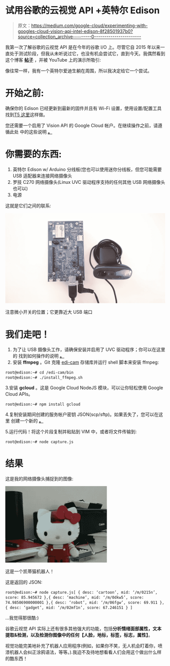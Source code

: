 # 试用谷歌的云视觉 API +英特尔 Edison

> 原文：<https://medium.com/google-cloud/experimenting-with-googles-cloud-vision-api-intel-edison-8f28501937b0?source=collection_archive---------0----------------------->

我第一次了解谷歌的云视觉 API 是在今年的谷歌 I/O 上。尽管它自 2015 年以来一直处于测试阶段，但我从未听说过它，也没有机会尝试它，直到今天。我偶然看到这个博客 [**帖子**](https://www.raspberrypi.org/blog/raspberry-pi-cloud-vision-google-io/) ，并被 YouTube 上的演示所吸引:

像往常一样，我有一个英特尔爱迪生躺在周围，所以我决定给它一个尝试。

# 开始之前:

确保你的 Edison 已经更新到最新的固件并且有 Wi-Fi 设置，使用设置/配置工具找到[T5 这里](https://software.intel.com/en-us/iot/hardware/edison/downloads)这样做。

您还需要一个启用了 Vision API 的 Google Cloud 帐户。在继续操作之前，请遵循此处 中的这些说明 [**。**](https://cloud.google.com/vision/docs/quickstart#before_you_begin)

# 你需要的东西:

1.  英特尔 Edison w/ Arduino 分线板(您也可以使用迷你分线板，但您可能需要 USB 适配器来连接网络摄像头
2.  罗技 C270 网络摄像头(Linux UVC 驱动程序支持的任何其他 USB 网络摄像头也可以)
3.  电源

这就是它们之间的联系:

![](img/cc7cd2ab5cdfdfa884d8b9cf6a95f57a.png)

注意微小开关的位置；它更靠近大 USB 端口

# 我们走吧！

1.  为了让 USB 摄像头工作，请确保安装并启用了 UVC 驱动程序；你可以在这里的 找到如何操作的说明 [**。**](https://github.com/drejkim/edi-cam#installing-the-uvc-driver)
2.  安装 **ffmpeg** 。Git 克隆 [edi-cam](https://github.com/drejkim/edi-cam) 存储库并运行 shell 脚本来安装 ffmpeg:

```
root@edison:~# cd /edi-cam/bin
root@edison:~# ./install_ffmpeg.sh
```

3.安装 **gcloud** 。这是 Google Cloud NodeJS 模块，可以让你轻松使用 Google Cloud APIs。

```
root@edison:~# npm install gcloud
```

4.复制安装期间创建的服务帐户密钥 JSON(scp/sftp)。如果丢失了，您可以在这里 创建一个新的 [**。**](https://console.developers.google.com/projectselector/apis/credentials)

5.运行代码！将这个片段复制并粘贴到 VIM 中，或者将文件传输到:

```
root@edison:~# node capture.js
```

# 结果

这是我的网络摄像头捕捉到的图像:

![](img/30041fa1399f33c6e448893b0526d100.png)

这是一个凯蒂猫机器人！

这是返回的 JSON:

```
root@edison:~# node capture.js[ { desc: ‘cartoon’, mid: ‘/m/0215n’, score: 85.945672 },{ desc: ‘machine’, mid: ‘/m/0dkw5’, score: 74.98506900000001 },{ desc: ‘robot’, mid: ‘/m/06fgw’, score: 69.911 },{ desc: ‘gadget’, mid: ‘/m/02mf1n’, score: 67.246151 } ]
```

…我觉得那很酷:)

谷歌云视觉 API 实际上还有很多其他强大的功能，包括**分析情绪面部属性，文本提取&检测，以及检测你图像中的任何【人脸，地标，标签，标志，属性】**。

视觉功能完美地补充了机器人应用程序(例如，如果你不笑，无人机会盯着你，喷漆机器人会纠正涂鸦语法，等等。).我迫不及待地想看看人们会用这个做出什么样的酷东西！
